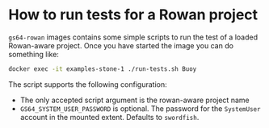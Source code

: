 # How to run tests for a Rowan project

`gs64-rowan` images contains some simple scripts to run the test of a loaded
Rowan-aware project. Once you have started the image you
can do something like:

```bash
docker exec -it examples-stone-1 ./run-tests.sh Buoy
```

The script supports the following configuration:

- The only accepted script argument is the rowan-aware project name
- `GS64_SYSTEM_USER_PASSWORD` is optional. The password for the `SystemUser`
  account in the mounted extent. Defaults to `swordfish`.
